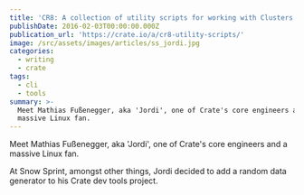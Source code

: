 ```yaml
---
title: 'CR8: A collection of utility scripts for working with Clusters '
publishDate: 2016-02-03T00:00:00.000Z
publication_url: 'https://crate.io/a/cr8-utility-scripts/'
image: /src/assets/images/articles/ss_jordi.jpg
categories:
  - writing
  - crate
tags:
  - cli
  - tools
summary: >-
  Meet Mathias Fußenegger, aka 'Jordi', one of Crate's core engineers and a
  massive Linux fan.
---
```


Meet Mathias Fußenegger, aka 'Jordi', one of Crate's core engineers and a massive Linux fan.

At Snow Sprint, amongst other things, Jordi decided to add a random data generator to his Crate dev tools project.
